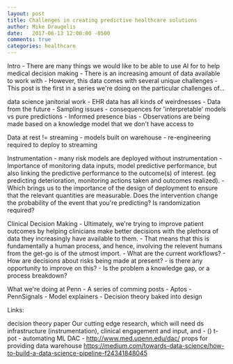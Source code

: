 ```yaml
---
layout: post
title: Challenges in creating predictive healthcare solutions
author: Mike Draugelis
date:   2017-06-13 12:00:00 -0500
comments: true
categories: healthcare
---
```


Intro
    - There are many things we would like to be able to use AI for to help medical decision making
        - There is an increasing amount of data available to work with
        - However, this data comes with several unique challenges
        - This post is the first in a series we're doing on the particular challenges of...

data science janitorial work
    - EHR data has all kinds of weirdnesses
        - Data from the future
        - Sampling issues
            - consequences for 'interpretable' models vs pure predictions
            - Informed presence bias
                - Observations are being made based on a knowledge model that we don't have access to

Data at rest != streaming
        - models built on warehouse 
        - re-engineering required to deploy to streaming

Instrumentation
    - many risk models are deployed without instrumentation
    - Importance of monitoring data inputs,
        model predictive performance, 
        but also linking the predictive performance to the outcome(s) of interest.
        (eg predicting deterioration, monitoring actions taken and outcomes realized).
    - Which brings us to the importance of the design of deployment
    to ensure that the relevant quantities are measurable. Does the intervention change the probability of the event that you're predicting?
    Is randomization required?

Clinical Decision Making
    - Ultimately, we're trying to improve patient outcomes by helping clinicians make better decisions with the plethora of data they increasingly have available to them.
    - That means that this is fundamentally a human process, and hence, involving the relevent humans from the get-go is of the utmost import.
    - What are the current workflows?
    - How are decisions about risks being made at present?
        - is there any opportunity to improve on this?
        - Is the problem a knowledge gap, or a process breakdown? 

What we're doing at Penn
    - A series of comming posts
        - Aptos
        - PennSignals
        - Model explainers
        - Decision theory baked into design

Links:

decision theory paper
Our cutting edge research, which will need ds infrastructure (instrumentation), clinical engagement and input, and  - ()
t-pot - automating ML
DAC - http://www.med.upenn.edu/dac/ props for providing data warehouse
https://medium.com/towards-data-science/how-to-build-a-data-science-pipeline-f24341848045